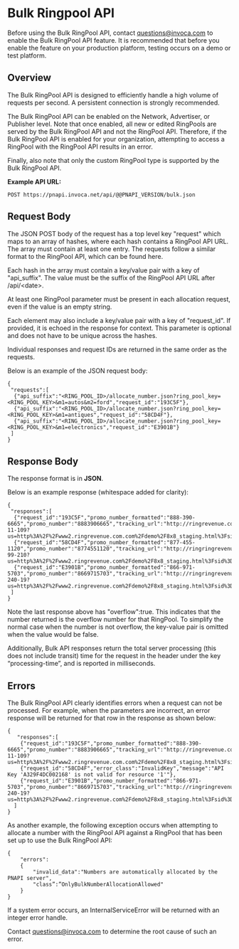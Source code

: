 Bulk Ringpool API
=================

Before using the Bulk RingPool API, contact <questions@invoca.com> to
enable the Bulk RingPool API feature. It is recommended that before you
enable the feature on your production platform, testing occurs on a demo
or test platform.

Overview
--------

The Bulk RingPool API is designed to efficiently handle a high volume of
requests per second. A persistent connection is strongly recommended.

The Bulk RingPool API can be enabled on the Network, Advertiser, or
Publisher level. Note that once enabled, all new or edited RingPools are
served by the Bulk RingPool API and not the RingPool API. Therefore, if
the Bulk RingPool API is enabled for your organization, attempting to
access a RingPool with the RingPool API results in an error.

Finally, also note that only the custom RingPool type is supported by
the Bulk RingPool API.

**Example API URL:**

`POST https://pnapi.invoca.net/api/@@PNAPI_VERSION/bulk.json`

Request Body
------------

The JSON POST body of the request has a top level key "request" which
maps to an array of hashes, where each hash contains a RingPool API URL.
The array must contain at least one entry. The requests follow a similar
format to the RingPool API, which can be found here.

Each hash in the array must contain a key/value pair with a key of
"api\_suffix". The value must be the suffix of the RingPool API URL
after /api/&lt;date&gt;.

At least one RingPool parameter must be present in each allocation
request, even if the value is an empty string.

Each element may also include a key/value pair with a key of
"request\_id". If provided, it is echoed in the response for context.
This parameter is optional and does not have to be unique across the
hashes.

Individual responses and request IDs are returned in the same order as
the requests.

Below is an example of the JSON request body:

    {
     "requests":[
      {"api_suffix":"<RING_POOL_ID>/allocate_number.json?ring_pool_key=<RING_POOL_KEY>&m1=autos&m2=ford","request_id":"193C5F"},
      {"api_suffix":"<RING_POOL_ID>/allocate_number.json?ring_pool_key=<RING_POOL_KEY>&m1=antiques","request_id":"58CD4F"},
      {"api_suffix":"<RING_POOL_ID>/allocate_number.json?ring_pool_key=<RING_POOL_KEY>&m1=electronics","request_id":"E3901B"}
     ]
    }

Response Body
-------------

The response format is in **JSON**.

Below is an example response (whitespace added for clarity):

    {
     "responses":[
      {"request_id":"193C5F","promo_number_formatted":"888-390-6665","promo_number":"8883906665","tracking_url":"http://ringrevenue.com/c/1/14-11-109?us=http%3A%2F%2Fwww2.ringrevenue.com.com%2Fdemo%2F8x8_staging.html%3Fsid%3D8883906665%26PPCPN%3D8883906665"},
      {"request_id":"58CD4F","promo_number_formatted":"877-455-1120","promo_number":"8774551120","tracking_url":"http://ringringrevenue.com/c/1/19-99-210?us=http%3A%2F%2Fwww2.ringrevenue.com%2Fdemo%2F8x8_staging.html%3Fsid%3D8774551120%26PPCPN%3D8774551120"},
      {"request_id":"E3901B","promo_number_formatted":"866-971-5703","promo_number":"8669715703","tracking_url":"http://ringringrevenue.com/c/1/38-240-19?us=http%3A%2F%2Fwww2.ringrevenue.com%2Fdemo%2F8x8_staging.html%3Fsid%3D8669715703%26PPCPN%3D8669715703","overflow":true}
     ]
    }

Note the last response above has <span
class="title-ref">"overflow":true</span>. This indicates that the number
returned is the overflow number for that RingPool. To simplify the
normal case when the number is not overflow, the key-value pair is
omitted when the value would be <span class="title-ref">false</span>.

Additionally, Bulk API responses return the total server processing
(this does not include transit) time for the request in the header under
the key “processing-time”, and is reported in milliseconds.

Errors
------

The Bulk RingPool API clearly identifies errors when a request can not
be processed. For example, when the parameters are incorrect, an error
response will be returned for that row in the response as shown below:

    {
       "responses":[
        {"request_id":"193C5F","promo_number_formatted":"888-390-6665","promo_number":"8883906665","tracking_url":"http://ringrevenue.com/c/1/14-11-109?us=http%3A%2F%2Fwww2.ringrevenue.com.com%2Fdemo%2F8x8_staging.html%3Fsid%3D8883906665%26PPCPN%3D8883906665"},
        {"request_id":"58CD4F","error_class":"InvalidKey","message":"API Key 'A329F4DC002168' is not valid for resource '1'"},
        {"request_id":"E3901B","promo_number_formatted":"866-971-5703","promo_number":"8669715703","tracking_url":"http://ringringrevenue.com/c/1/38-240-19?us=http%3A%2F%2Fwww2.ringrevenue.com%2Fdemo%2F8x8_staging.html%3Fsid%3D8669715703%26PPCPN%3D8669715703"}
      ]
    }

As another example, the following exception occurs when attempting to
allocate a number with the RingPool API against a RingPool that has been
set up to use the Bulk RingPool API:

    {
        "errors":
        {
            "invalid_data":"Numbers are automatically allocated by the PNAPI server",
            "class”:”OnlyBulkNumberAllocationAllowed"
        }
    }

If a system error occurs, an InternalServiceError will be returned with
an integer error handle.

Contact <questions@invoca.com> to determine the root cause of such an
error.

